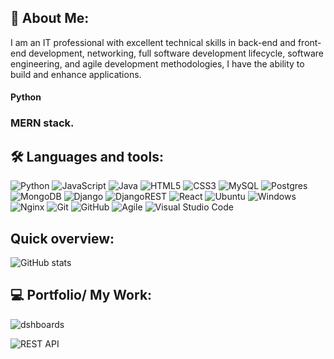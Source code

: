 

<!--![profile views](https://visitor-badge.glitch.me/badge?page_id=https://github.com/aknafu12&left_color=green&right_color=red)-->
## 🚀 About Me:
I am an IT professional with excellent technical skills in back-end and front-end development, networking, full software development lifecycle, software engineering, and agile development methodologies, I have the ability to build and enhance applications. 
#### Python 
### MERN stack.
<!--(https://github.com/aknafu12/aknafu12/blob/main/Kahsay_Gebrekidan_4D_CV.pdf)-->
## 🛠 Languages and tools:

![Python](https://img.shields.io/badge/python-3670A0?style=for-the-badge&logo=python&logoColor=ffdd54)
![JavaScript](https://img.shields.io/badge/javascript-%23323330.svg?style=for-the-badge&logo=javascript&logoColor=%23F7DF1E)
![Java](https://img.shields.io/badge/java-%23ED8B00.svg?style=for-the-badge&logo=java&logoColor=white)
![HTML5](https://img.shields.io/badge/html5-%23E34F26.svg?style=for-the-badge&logo=html5&logoColor=white)
![CSS3](https://img.shields.io/badge/css3-%231572B6.svg?style=for-the-badge&logo=css3&logoColor=white)
![MySQL](https://img.shields.io/badge/mysql-%2300f.svg?style=for-the-badge&logo=mysql&logoColor=white)
![Postgres](https://img.shields.io/badge/postgres-%23316192.svg?style=for-the-badge&logo=postgresql&logoColor=white)
![MongoDB](https://img.shields.io/badge/MongoDB-%234ea94b.svg?style=for-the-badge&logo=mongodb&logoColor=white)
![Django](https://img.shields.io/badge/django-%23092E20.svg?style=for-the-badge&logo=django&logoColor=white)
![DjangoREST](https://img.shields.io/badge/DJANGO-REST-ff1709?style=for-the-badge&logo=django&logoColor=white&color=ff1709&labelColor=gray)
![React](https://img.shields.io/badge/react-%2320232a.svg?style=for-the-badge&logo=react&logoColor=%2361DAFB)
![Ubuntu](https://img.shields.io/badge/Ubuntu-E95420?style=for-the-badge&logo=ubuntu&logoColor=white)
![Windows](https://img.shields.io/badge/Windows-0078D6?style=for-the-badge&logo=windows&logoColor=white)
![Nginx](https://img.shields.io/badge/nginx-%23009639.svg?style=for-the-badge&logo=nginx&logoColor=white)
![Git](https://img.shields.io/badge/git-%23F05033.svg?style=for-the-badge&logo=git&logoColor=white)
![GitHub](https://img.shields.io/badge/github-%23121011.svg?style=for-the-badge&logo=github&logoColor=white)
![Agile](https://img.shields.io/badge/agile-%23121011.svg?style=for-the-badge&logo=agile&logoColor=black)
![Visual Studio Code](https://img.shields.io/badge/Visual%20Studio%20Code-0078d7.svg?style=for-the-badge&logo=visual-studio-code&logoColor=white)
## Quick overview:
![ GitHub stats](https://github-readme-stats.vercel.app/api?username=aknafu12&theme=tokyonight&show_icons=true)

## 💻 Portfolio/ My Work:
![dshboards](https://user-images.githubusercontent.com/119469190/213682771-633122f8-eaa3-4e2c-8aee-67b25e0fa3da.png)


![REST API](https://github.com/aknafu12/REST_API)
<!--![post](https://user-images.githubusercontent.com/119469190/212346970-6185837a-406f-4c4b-9f99-31d4383e69bf.PNG)
<!--![report](https://user-images.githubusercontent.com/119469190/213680714-2954b3f0-6dc9-41ea-a9db-b93899142acb.png)
<!--![shedule](https://user-images.githubusercontent.com/119469190/213680725-f02fd2e0-36e2-4808-b9b1-67ba06f6b8fe.png)
<!--![department](https://user-images.githubusercontent.com/119469190/213680739-89b05f43-0343-43a9-94c5-dd81cb13effa.png)


<!--![|](https://github.com/aknafu12/REST_API)
updating...
<!--![OpenStack](https://img.shields.io/badge/Openstack-%23f01742.svg?style=for-the-badge&logo=openstack&logoColor=white)
<!--![Jupyter Notebook](https://img.shields.io/badge/jupyter-%23FA0F00.svg?style=for-the-badge&logo=jupyter&logoColor=white)
<!--![NumPy](https://img.shields.io/badge/numpy-%23013243.svg?style=for-the-badge&logo=numpy&logoColor=white)
<!--![Pandas](https://img.shields.io/badge/pandas-%23150458.svg?style=for-the-badge&logo=pandas&logoColor=white)<!--hhhh -->
<!--![scikit-learn](https://img.shields.io/badge/scikit--learn-%23F7931E.svg?style=for-the-badge&logo=scikit-learn&logoColor=white)
<!--![Matplotlib](https://img.shields.io/badge/Matplotlib-%23ffffff.svg?style=for-the-badge&logo=Matplotlib&logoColor=black)

